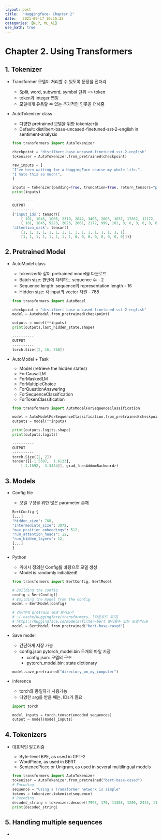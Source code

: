 ```yaml
---
layout: post
title:  "Huggingface- Chapter 2"
date:   2021-09-17 10:15:22
categories: [NLP, ML_AI]
use_math: true
---
```


# Chapter 2. Using Transformers
## 1. Tokenizer
* Transformer 모델이 처리할 수 있도록 문장을 전처리
    * Split, word, subword, symbol 단위 => token
    * token과 integer 맵핑
    * 모델에게 유용할 수 있는 추가적인 인풋을 더해줌
* AutoTokenizer class
    * 다양한 pretrained 모델을 위한 tokenizer들
    * Default: distilbert-base-uncased-finetuned-sst-2-english in sentiment-analysis

    ```python
    from transformers import AutoTokenizer

    checkpoint = "distilbert-base-uncased-finetuned-sst-2-english"
    tokenizer = AutoTokenizer.from_pretrained(checkpoint)

    raw_inputs = [
    "I've been waiting for a HuggingFace course my whole life.", 
    "I hate this so much!",
    ]

    inputs = tokenizer(padding=True, truncation=True, return_tensors="pt")
    print(inputs)

    ----------
    OUTPUT
    ----------
    {'input_ids': tensor([
        [ 101, 1045, 1005, 2310, 2042, 3403, 2005, 1037, 17662, 12172, 2607, 2026, 2878, 2166, 1012, 102],
        [ 101, 1045, 5223, 2023, 2061, 2172, 999, 102, 0, 0, 0, 0, 0, 0, 0, 0]]), 
    'attention_mask': tensor([
        [1, 1, 1, 1, 1, 1, 1, 1, 1, 1, 1, 1, 1, 1, 1, 1],
        [1, 1, 1, 1, 1, 1, 1, 1, 0, 0, 0, 0, 0, 0, 0, 0]])}
    ```

## 2. Pretrained Model
* AutoModel class
    * tokenizer와 같이 pretrained model을 다운로드
    * Batch size: 한번에 처리하는 sequence 수 - 2
    * Sequence length: sequence의 representation length - 16
    * Hidden size: 각 input의 vector 차원 - 768

    ```python
    from transformers import AutoModel

    checkpoint = "distilbert-base-uncased-finetuned-sst-2-english"
    model = AutoModel.from_pretrained(checkpoint)

    outputs = model(**inputs)
    print(outputs.last_hidden_state.shape)

    ----------
    OUTPUT
    ----------
    torch.Size([2, 16, 768])
    ```
* AutoModel + Task
    * Model (retrieve the hidden states)
    * ForCausalLM
    * ForMaskedLM
    * ForMultipleChoice
    * ForQuestionAnswering
    * ForSequenceClassification
    * ForTokenClassification

    ```python
    from transformers import AutoModelForSequenceClassification

    model = AutoModelForSequenceClassification.from_pretrained(checkpoint)
    outputs = model(**inputs)

    print(outputs.logits.shape)
    print(outputs.logits)

    ----------
    OUTPUT
    ----------
    torch.Size([2, 2])
    tensor([[-1.5607,  1.6123],
        [ 4.1692, -3.3464]], grad_fn=<AddmmBackward>)
    ```

## 3. Models
* Config file
    * 모델 구성을 위한 많은 parameter 존재

    ```python
    BertConfig {
    [...]
    "hidden_size": 768,
    "intermediate_size": 3072,
    "max_position_embeddings": 512,
    "num_attention_heads": 12,
    "num_hidden_layers": 12,
    [...]
    }
    ```
* Python 
    * 위에서 정의한 Config를 바탕으로 모델 생성
    * Model is randomly initialized!

    ```python
    from transformers import BertConfig, BertModel

    # Building the config
    config = BertConfig()
    # Building the model from the config
    model = BertModel(config)

    # 간단하게 pretrain 모델 불러오기
    # ~/.cache/huggingface/transformers. [다운로드 위치]
    # https://huggingface.co/models?filter=bert 불러올수 있는 모델리스트
    model = BertModel.from_pretrained("bert-base-cased")
    ```
* Save model
    * 간단하게 저장 가능
    * config.json pytorch_model.bin 두개의 파일 저장
        * config.json: 모델의 구조
        * pytorch_model.bin: state dictionary

    ```python
    model.save_pretrained("directory_on_my_computer")
    ```
* Inference
    * torch와 동일하게 사용가능
    * 다양한 arg를 받을 때는, IDs가 필요

    ```python
    import torch

    model_inputs = torch.tensor(encoded_sequences)
    output = model(model_inputs)
    ```

## 4. Tokenizers
* 대표적인 알고리즘
    * Byte-level BPE, as used in GPT-2
    * WordPiece, as used in BERT
    * SentencePiece or Unigram, as used in several multilingual models

    ```python
    from transformers import AutoTokenizer
    tokenizer = AutoTokenizer.from_pretrained("bert-base-cased")
    # Encoding
    sequence = "Using a Transformer network is simple"
    tokens = tokenizer.tokenize(sequence)
    # Decoding
    decoded_string = tokenizer.decode([7993, 170, 11303, 1200, 2443, 1110, 3014])
    print(decoded_string)
    ```

## 5. Handling multiple sequences
* 